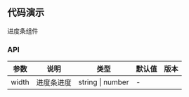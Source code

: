 ## 代码演示

进度条组件

<!-- prettier-ignore -->
<code src="./demo/basic.tsx"></code>

### API

| 参数  | 说明       | 类型             | 默认值 | 版本 |
| ----- | ---------- | ---------------- | ------ | ---- |
| width | 进度条进度 | string \| number | -      |      |
